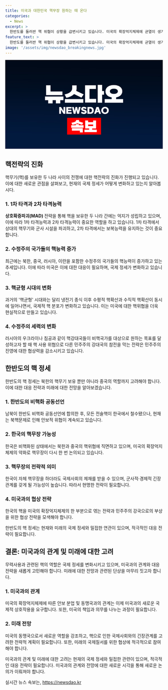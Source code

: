 ```yaml
---
title: 미국과 대한민국 핵무장 원하는 때 온다
categories:
  - News
excerpt: >
  한반도를 둘러싼 핵 위협이 상황을 급변시키고 있습니다. 미국의 확장억지체제에 균열이 생기면서 북·중·러의 수정주의 국가들의 핵능력이 증가하고 있습니다. 이로 인해 냉전기 시대에도 안보 부문에서 고통을 겪던 비핵국가들은 더욱 긴장하고 있습니다. 미국의 압도적 힘의 우위는 상호확증파괴의 시대에 각축국으로 분산되면서 흔들리고 있습니다. 현재, 수정주의 세력들의 수평적, 수직적 핵확산은 전략적 긴장관계를 더욱 악화시키고 있습니다. 이로 인해 한국은 현명한 결정을 내려야 할 시점에 왔습니다. 미국의 확장억지체제의 약화로 인해 한국이 핵무장을 선택한다면, 국제사회의 제재와 군사적·경제적 긴장관계를 감수해야 할 것입니다. 반면, 한국이 미국의 확장억지와 연계된 핵을 보유한다면 자국을 강대국으로 만들 수 있는 기회가 생길 것입니다.
feature_text: >
  한반도를 둘러싼 핵 위협이 상황을 급변시키고 있습니다. 미국의 확장억지체제에 균열이 생기면서 북·중·러의 수정주의 국가들의 핵능력이 증가하고 있습니다. 이로 인해 냉전기 시대에도 안보 부문에서 고통을 겪던 비핵국가들은 더욱 긴장하고 있습니다. 미국의 압도적 힘의 우위는 상호확증파괴의 시대에 각축국으로 분산되면서 흔들리고 있습니다. 현재, 수정주의 세력들의 수평적, 수직적 핵확산은 전략적 긴장관계를 더욱 악화시키고 있습니다. 이로 인해 한국은 현명한 결정을 내려야 할 시점에 왔습니다. 미국의 확장억지체제의 약화로 인해 한국이 핵무장을 선택한다면, 국제사회의 제재와 군사적·경제적 긴장관계를 감수해야 할 것입니다. 반면, 한국이 미국의 확장억지와 연계된 핵을 보유한다면 자국을 강대국으로 만들 수 있는 기회가 생길 것입니다.
image: '/assets/img/newsdao_breakingnews.jpg'
---
```


<p><img src="/assets/img/newsdao_breakingnews.jpg" alt="firstkoreanews 속보" /></p>

<h2 data-ke-size="size26">핵전략의 진화</h2>

<p data-ke-size="size16">핵무기(핵)를 보유한 두 나라 사이의 전쟁에 대한 핵전략의 진화가 진행되고 있습니다. 이에 대한 새로운 관점을 살펴보고, 현재의 국제 정세가 어떻게 변화하고 있는지 알아봅시다.</p>

<h3><b>1. 1차 타격과 2차 타격능력</b></h3>

<p data-ke-size="size16"><b>상호확증파괴(MAD) </b>전략을 통해 핵을 보유한 두 나라 간에는 억지가 성립하고 있으며, 이에 따라 1차 타격능력과 2차 타격능력이 중요한 역할을 하고 있습니다. 1차 타격에서 상대의 핵무기와 군사 시설을 파괴하고, 2차 타격에서는 보복능력을 유지하는 것이 중요합니다.</p>

<h3><b>2. 수정주의 국가들의 핵능력 증가</b></h3>

<p data-ke-size="size16">최근에는 북한, 중국, 러시아, 이란을 포함한 수정주의 국가들의 핵능력이 증가하고 있는 추세입니다. 이에 따라 미국은 이에 대한 대응이 필요하며, 국제 정세가 변화하고 있습니다.</p>

<h3><b>3. 핵균형 시대의 변화</b></h3>

<p data-ke-size="size16">과거의 '핵균형' 시대와는 달리 냉전기 종식 이후 수평적 핵확산과 수직적 핵확산이 동시에 일어나면서, 국제적 핵 분포가 변화하고 있습니다. 이는 미국에 대한 핵위협을 더욱 현실적으로 만들고 있습니다.</p>

<h3><b>4. 수정주의 세력의 변화</b></h3>

<p data-ke-size="size16">러시아의 우크라이나 침공과 같이 핵강대국들이 비핵국가를 대상으로 원하는 목표를 달성하고자 할 때 핵 사용 위협으로 다른 민주주의 강대국의 참전을 막는 전략은 민주주의 진영에 대한 협상력을 감소시키고 있습니다.</p>

<h2 data-ke-size="size26">한반도의 핵 정세</h2>

<p data-ke-size="size16">한반도의 핵 정세는 북한의 핵무기 보유 뿐만 아니라 중국의 역할까지 고려해야 합니다. 이에 대한 대응 전략과 미래에 대한 전망을 알아보겠습니다.</p>

<h3><b>1. 한반도의 비핵화 공동선언</b></h3>

<p data-ke-size="size16">남북이 한반도 비핵화 공동선언에 합의한 후, 모든 전술핵이 한국에서 철수됐으나, 현재는 북핵문제로 인해 안보적 위협이 계속되고 있습니다.</p>

<h3><b>2. 한국의 핵무장 가능성</b></h3>

<p data-ke-size="size16">한국은 비핵화된 상태에서는 북한과 중국의 핵위협에 직면하고 있으며, 미국의 확장억지체제의 약화로 핵무장이 다시 한 번 논의되고 있습니다.</p>

<h3><b>3. 핵무장의 전략적 의미</b></h3>

<p data-ke-size="size16">한국이 자체 핵무장을 하더라도 국제사회의 제재를 받을 수 있으며, 군사적·경제적 긴장관계를 갖게 될 가능성이 높습니다. 따라서 현명한 전략이 필요합니다.</p>

<h3><b>4. 미국과의 협상 전략</b></h3>

<p data-ke-size="size16">한국의 핵을 미국의 확장억지체제의 한 부분으로 엮는 전략과 민주주의 강국으로의 부상을 위한 협상 전략을 모색해야 합니다.</p>

<p data-ke-size="size16">한반도의 핵 정세는 현재와 미래의 국제 정세와 밀접한 연관이 있으며, 적극적인 대응 전략이 필요합니다.</p>

<h2 data-ke-size="size26">결론: 미국과의 관계 및 미래에 대한 고려</h2>

<p data-ke-size="size16">무력사용과 관련된 핵의 역할은 국제 정세를 변화시키고 있으며, 미국과의 관계와 대응 전략을 새롭게 고민해야 합니다. 미래에 대한 전망과 관련된 단상을 마무리 짓고자 합니다.</p>

<h3><b>1. 미국과의 관계</b></h3>

<p data-ke-size="size16">미국의 확장억지체제에 따른 안보 분업 및 동맹국과의 관계는 이제 미국과의 새로운 국제적 상호작용을 요구합니다. 또한, 미국의 책임과 의무를 나누는 과정이 필요합니다.</p>

<h3><b>2. 미래 전망</b></h3>

<p data-ke-size="size16">미국의 동맹국으로서 새로운 역할을 강조하고, 핵으로 인한 국제사회와의 긴장관계를 고려한 전략적 계획이 필요합니다. 또한, 미래의 국제질서를 위한 협상에 적극적으로 참여해야 합니다.</p>

<p data-ke-size="size16">미국과의 관계 및 미래에 대한 고려는 현재의 국제 정세와 밀접한 관련이 있으며, 적극적인 대응 전략이 필요합니다. 미국과의 관계와 전망에 대한 새로운 시각을 통해 새로운 논의가 이뤄져야 합니다.</p>
실시간 뉴스 속보는, <a href="https://newsdao.kr" rel="dofollow">https://newsdao.kr</a>


